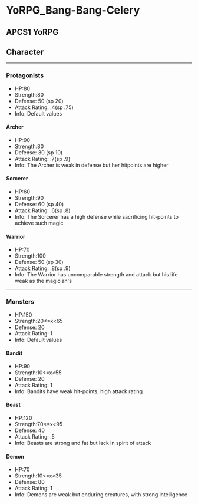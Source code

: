 # YoRPG_Bang-Bang-Celery
APCS1 YoRPG
-------------------------------------------------------
## Character
-------------------------------------------------------
### Protagonists   
* HP:80
* Strength:80
* Defense: 50 (sp 20)
* Attack Rating: .4(sp .75)
* Info: Default values

#### Archer
* HP:90
* Strength:80
* Defense: 30 (sp 10)
* Attack Rating: .7(sp .9)
* Info: The Archer is weak in defense but her hitpoints are higher

#### Sorcerer
* HP:60
* Strength:90
* Defense: 60 (sp 40)
* Attack Rating: .6(sp .8)
* Info: The Sorcerer has a high defense while sacrificing hit-points to achieve such magic

#### Warrior
* HP:70
* Strength:100
* Defense: 50 (sp 30)
* Attack Rating: .8(sp .9)
* Info: The Warrior has uncomparable strength and attack but his life weak as the magician's 
-------------------------------------------------------------
### Monsters
* HP:150
* Strength:20<=x<65
* Defense: 20
* Attack Rating: 1
* Info: Default values


#### Bandit
* HP:90
* Strength:10<=x<55
* Defense: 20
* Attack Rating: 1
* Info: Bandits have weak hit-points, high attack rating 

#### Beast
* HP:120
* Strength:70<=x<95
* Defense: 40
* Attack Rating: .5
* Info: Beasts are strong and fat but lack in spirit of attack 

#### Demon
* HP:70
* Strength:10<=x<35
* Defense: 80
* Attack Rating: 1
* Info: Demons are weak but enduring creatures, with strong intelligence
